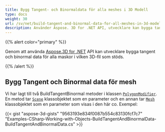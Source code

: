 ```yaml
---
title: Bygg Tangent- och Binormaldata för alla meshes i 3D Modell
type: docs
weight: 30
url: /sv/net/build-tangent-and-binormal-data-for-all-meshes-in-3d-model/
description: Använder Aspose. 3D for .NET API, utvecklare kan bygga tangent- och binormal data för alla maskor i vilken 3D-fil som stöds.
---
```

{{% alert color="primary" %}}

Genom att använda [Aspose.3D for .NET](http://products.aspose.com/3d/net) API kan utvecklare bygga tangent och binormal data för alla maskor i vilken 3D-fil som stöds.

{{% /alert %}}
##  **Bygg Tangent och Binormal data för mesh**
Vi har lagt till två BuildTangentBinormal metoder i klassen [`PolygonModifier`](https://reference.aspose.com/3d/net/aspose.threed.entities/polygonmodifier). En metod tar [`Scene`](https://reference.aspose.com/3d/net/aspose.threed/scene) klassobjektet som en parameter och en annan tar [`Mesh`](https://reference.aspose.com/3d/net/aspose.threed.entities/mesh) klassobjektet som en parameter som visas i den här co. Exempel:

{{< gist "aspose-3d-gists" "9563193e834f0087b554c83130fcf7c7" "Examples-CSharp-Working-with-Objects-BuildTangentAndBinormalData-BuildTangentAndBinormalData.cs" >}}
